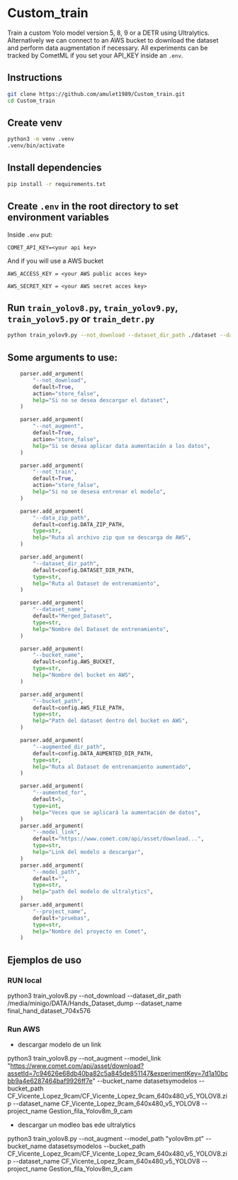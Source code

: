 # Custom_train
Train a custom Yolo model version 5, 8, 9 or a DETR using Ultralytics. Alternatively we can connect to an AWS bucket to download the dataset and perform data augmentation if necessary. All experiments can be tracked by CometML if you set your API_KEY inside an `.env`. 

## Instructions
```bash
git clone https://github.com/amulet1989/Custom_train.git
cd Custom_train
```
## Create venv
```bash
python3 -m venv .venv
.venv/bin/activate
```
## Install dependencies
```bash
pip install -r requirements.txt
```
## Create `.env` in the root directory to set environment variables
Inside `.env` put:

`COMET_API_KEY=<your api key>`

And if you will use a AWS bucket

`AWS_ACCESS_KEY = <your AWS public acces key>`

`AWS_SECRET_KEY = <your AWS secret acces key>`

## Run `train_yolov8.py`,  `train_yolov9.py`, `train_yolov5.py` or `train_detr.py`
```bash
python train_yolov9.py --not_download --dataset_dir_path ./dataset --dataset_name your_custom_dataset
```

## Some arguments to use:
```python
    parser.add_argument(
        "--not_download",
        default=True,
        action="store_false",
        help="Si no se desea descargar el dataset",
    )

    parser.add_argument(
        "--not_augment",
        default=True,
        action="store_false",
        help="Si se desea aplicar data aumentación a los datos",
    )

    parser.add_argument(
        "--not_train",
        default=True,
        action="store_false",
        help="Si no se desesa entrenar el modelo",
    )

    parser.add_argument(
        "--data_zip_path",
        default=config.DATA_ZIP_PATH,
        type=str,
        help="Ruta al archivo zip que se descarga de AWS",
    )

    parser.add_argument(
        "--dataset_dir_path",
        default=config.DATASET_DIR_PATH,
        type=str,
        help="Ruta al Dataset de entrenamiento",
    )

    parser.add_argument(
        "--dataset_name",
        default="Merged_Dataset",
        type=str,
        help="Nombre del Dataset de entrenamiento",
    )

    parser.add_argument(
        "--bucket_name",
        default=config.AWS_BUCKET,
        type=str,
        help="Nombre del bucket en AWS",
    )

    parser.add_argument(
        "--bucket_path",
        default=config.AWS_FILE_PATH,
        type=str,
        help="Path del dataset dentro del bucket en AWS",
    )

    parser.add_argument(
        "--augmented_dir_path",
        default=config.DATA_AUMENTED_DIR_PATH,
        type=str,
        help="Ruta al Dataset de entrenamiento aumentado",
    )

    parser.add_argument(
        "--aumented_for",
        default=5,
        type=int,
        help="Veces que se aplicará la aumentación de datos",
    )
    parser.add_argument(
        "--model_link",
        default="https://www.comet.com/api/asset/download...",
        type=str,
        help="Link del modelo a descargar",
    )
    parser.add_argument(
        "--model_path",
        default="",
        type=str,
        help="path del modelo de ultralytics",
    )
    parser.add_argument(
        "--project_name",
        default="pruebas",
        type=str,
        help="Nombre del proyecto en Comet",
    )
```
## Ejemplos de uso
### RUN local
python3 train_yolov8.py --not_download --dataset_dir_path /media/minigo/DATA/Hands_Dataset_dump --dataset_name final_hand_dataset_704x576

### Run AWS
- descargar modelo de un link

python3 train_yolov8.py  --not_augment --model_link "https://www.comet.com/api/asset/download?assetId=7c94626e68db40ba82c5a845de851147&experimentKey=7d1a10bcbb9a4e6287464baf9926ff7e" --bucket_name datasetsymodelos --bucket_path CF_Vicente_Lopez_9cam/CF_Vicente_Lopez_9cam_640x480_v5_YOLOV8.zip --dataset_name CF_Vicente_Lopez_9cam_640x480_v5_YOLOV8 --project_name Gestion_fila_Yolov8m_9_cam

- descargar un modleo bas ede ultralytics

python3 train_yolov8.py  --not_augment --model_path "yolov8m.pt" --bucket_name datasetsymodelos --bucket_path CF_Vicente_Lopez_9cam/CF_Vicente_Lopez_9cam_640x480_v5_YOLOV8.zip --dataset_name CF_Vicente_Lopez_9cam_640x480_v5_YOLOV8 --project_name Gestion_fila_Yolov8m_9_cam


    